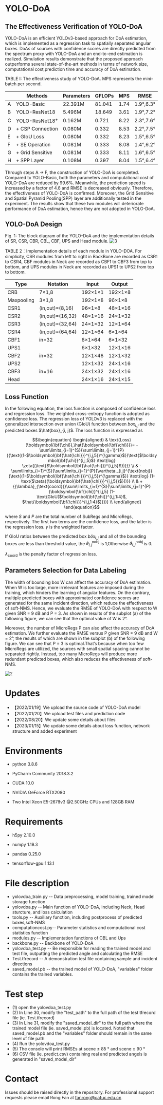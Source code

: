 # YOLO-DoA
## The Effectiveness Verification of YOLO-DoA

YOLO-DoA is an efficient YOLOv3-based approach for DoA estimation, which is implemented as a regression task to spatially separated angular boxes. DoAs of sources with confidence scores
are directly predicted from the spectrum proxy with YOLO-DoA and an end-to-end estimation is realized. 
Simulation results demonstrate that the proposed approach outperforms several state-of-the-art methods in terms of network size, computational cost,prediction time and accuracy of DoA estimation.

TABLE I: The effectiveness study of YOLO-DoA. MPS represents the mini-batch per second.

| |Methods |Parameters |GFLOPs |MPS |RMSE |
|--- |---  |---  |---    |---    |---    |
|A|YOLO-Basic|22.391M|81.041|1.74|1.9°,6.3°|
|B|YOLO-ResNet18|5.496M|18.649|3.61|1.9°,7.2°|
|C|YOLO-ResNet18<sup>+|0.162M|0.721|8.22|2.3°,7.6°|
|D|+ CSP Connection|0.080M|0.332|8.53|2.2°,7.5°|
|E|+ GIoU Loss|0.080M|0.332|8.23|1.5°,6.5°|
|F|+ SE Operation|0.081M|0.333|8.08|1.4°,6.2°|
|G|+ Grid Sensitive|0.081M|0.333|8.11|1.6°,6.5°|
|H|+ SPP Layer|0.108M|0.397|8.04|1.5°,6.4°|

Through steps A → F, the construction of YOLO-DoA is completed. Compared to YOLO-Basic, both the parameters and computational cost of YOLO-DoA are reduced by 99.6%.
Meanwhile, the prediction speed is increased by a factor of 4.6 and RMSE is decreased obviously. Therefore, the effectiveness
of YOLO-DoA is confirmed. Moreover, the Grid Sensitive and Spatial Pyramid Pooling(SPP) layer are additionally tested in the experiment. 
The results show that these two modules will deteriorate performance of DoA estimation, hence they are not adopted in YOLO-DoA.

 ## YOLO-DoA Design 
  Fig. 1: The block diagram of the YOLO-DoA  and the implementation details of SR, CSR, CBR, CBL, CBF, UPS and Head module.
  ![3](https://user-images.githubusercontent.com/46212148/212353576-3ca6231c-cbfb-40d3-8a3f-260cd7e53109.png)
  
  TABLE 2：Implementation details of each module in YOLO-DOA. For simplicity, CSR modules from left to right in BackBone are recorded as CSR1 to CSR4, CBF modules in Neck are recorded as CBF1 to CBF3 from top to bottom, and UPS modules in Neck are recorded as UPS1 to UPS2 from top to bottom.
  
|Type |Notation |Input |Output |
|--- |---  |---  |---    |
|CRB|7×1,8|192×1×1|192×1×8|
|Maxpooling|3×1,8|192×1×8|96×1×8|
|CSR1|(in,out)=(8,16)|96×1×8|48×1×16|
|CSR2|(in,out)=(16,32)|48×1×16|24×1×32|
|CSR3|(in,out)=(32,64)|24×1×32|12×1×64|
|CSR4|(in,out)=(64,64)|12×1×64|6×1×64|
|CBF1|in=32|6×1×64|6×1×32|
|UPS1| |6×1×32|12×1×16|
|CBF2|in=32|12×1×48|12×1×32|
|UPS2| |12×1×32|24×1×16|
|CBF3|in=16|24×1×32|24×1×16|
|Head| |24×1×16|24×1×15|
  
## Loss Function
In the following equation, the loss function is composed of confidence loss and regression loss. The weighted cross-entropy function is adopted as confidence loss.
The regression loss of YOLOv3 is replaced with the generalized intersection over union (GIoU) function between $box_{i, j}$ and the predicted boxes $\hat{box}_{i, j}$. 
The loss function is expressed as

$$\begin{equation}
\begin{aligned}
& \text{Loss}(\boldsymbol{\bf{\chi}},\hat{\boldsymbol{\bf{\chi}}})= -\sum\limits_{i=1}^{S}{\sum\limits_{j=1}^{P}{{\text{(1-$\boldsymbol{\bf{\hat{\chi}}}^{i,j,5})^{\gamma}$}}\text{$\boldsymbol{\bf{\chi}}^{i,j,5}$} \text{log} \zeta{(\text{$\boldsymbol{\bf{\hat{\chi}}}^{i,j,5}$})}}} \\
& -\sum\limits_{i=1}^{S}{\sum\limits_{j=1}^{P}{\vartheta _{i,j}^{\text{nobj}}{\text{(1-$\boldsymbol{\bf{\hat{\chi}}}^{i,j,5})^{\gamma}$}} \text{log} (1-\text{$\zeta{(\boldsymbol{\bf{\hat{\chi}}}^{i,j,5}}$}))}} \\
& +{{\lambda}_{\text{coord}}}\sum\limits_{i=1}^{S}{\sum\limits_{j=1}^{P}{\boldsymbol{\bf{\chi}}^{i,j,5} (1-\text{GIoU($\boldsymbol{\bf{\chi}}^{i,j,1:4}$, $\hat{\boldsymbol{\bf{\chi}}}^{i,j,1:4}$)}})} \\
\end{aligned}
\end{equation}$$

where $S$ and $P$ are the total number of SubRegs and MicroRegs, respectively. The first two terms are the confidence loss, and the latter is the regression loss. $\gamma$ is the weighted factor.

If GIoU ratios between the predicted box $b\hat{o}{{x}_{i,j}}$ and all of the bounding boxes are less than threshold value, the $\vartheta _{i,j}^{\text{nobj}}$ is 1,Otherwise $\vartheta _{i,j}^{\text{nobj}}$ is 0.
  
 ${\lambda}_{\text{coord}}$ is the penalty factor of regression loss.
 
 ## Parameters Selection for Data Labeling
  The width of bounding box W can affect the accuracy of DoA estimation. When W is too large, more irrelevant features are imposed during the training, which hinders the learning of angular features. On the contrary, multiple predicted boxes with approximated confidence scores are generated for the same incident direction, which reduce the effectiveness of soft-NMS. Hence, we evaluate the RMSE of YOLO-DoA with respect to W given SNR = 9 dB and P = 3. As shown in results of the subplot (a) of
the following figure, we can see that the optimal value of W is 2°.
 
Moreover, the number of MicroRegs P can also affect the accuracy of DoA estimation. We further evaluate the RMSE versus P given SNR = 9 dB and W = 2°, the
results of which are shown in the subplot (b) of the following figure. We can see that P = 3 is optimal.That’s because when too few MicroRegs are utilized, the sources with small spatial spacing cannot be separated rightly. Instead, too many MicroRegs will produce more redundant predicted boxes, which also reduces the effectiveness of soft-NMS.
 
 ![2](https://user-images.githubusercontent.com/46212148/211857230-47a67ff9-cc01-4bcc-aeab-0e4857ad89b5.png)
# Updates
 
- 【2022/01/19】We upload the source code of YOLO-DoA model
- 【2022/01/20】We upload test files and prediction code
- 【2022/08/20】We update some details about files 
- 【2023/01/15】We update some details about loss function, network structure and added experiment  
# Environments

- python 3.8.6

- PyCharm Community 2018.3.2

- CUDA 10.0

- NVIDIA GeForce RTX2080
  
- Two Intel Xeon E5-2678v3 @2.50GHz CPUs and 128GB RAM

# Requirements

- h5py 2.10.0

- numpy 1.19.3
  
- pandas 0.25.0

- tensorflow-gpu 1.13.1

# File description
- yolovdoa_train.py -- Data preprocessing, model training, trained model storage function
- yolovdoa.py -- Main function of YOLO-DoA, including Neck, Head sturcture, and loss calculation
- tools.py -- Auxiliary function, including postprocess of predicted boxes,soft-NMS
- computationcost.py-- Parameter statistics and  computational cost statistics function
- modules.py -- Implementation functions of CBL and Ups
- backbone.py -- Backbone of YOLO-DoA
- yolovdoa_test.py -- Be responsible for reading the trained model and test file, outputting the predicted angle and calculating the RMSE
- Test.tfrecord -- A demonstration test file containing sample and incident directions
- saved_model.pb -- the trained model of YOLO-DoA, "variables" folder contains the trained variables.
  
# Test step
- (1) open the yolovdoa_test.py
- (2) In Line 30, modify the "test_path" to the full path of the test tfrecord file (ie. Test.tfrecord)
- (3) In Line 31, modify the "saved_model_dir" to the full path where the trained model file (ie. saved_model.pb) is located.
      Noted that saved_model.pb and the "variables" folder should remain in the same level of file path
- (4) Run the yolovdoa_test.py
- (5) The console will print RMSEs at scene ± 85 ° and scene ± 90 °
- (6) CSV file (ie. predict.csv) containing real and predicted angels is generated in "saved_model_dir"

# Contact
Issues should be raised directly in the repository. For professional support requests please email Rong Fan at fanrong@cafuc.edu.cn.

  
  
  
  
  
  

